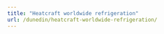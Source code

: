 ```yaml
---
title: "Heatcraft worldwide refrigeration"
url: /dunedin/heatcraft-worldwide-refrigeration/
---
```

